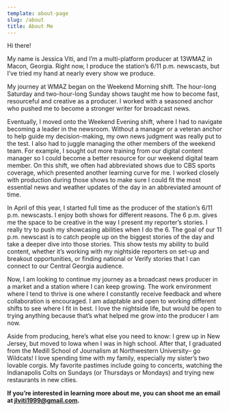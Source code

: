 ```yaml
---
template: about-page
slug: /about
title: About Me
---
```

<!--StartFragment-->

Hi there!

My name is Jessica Viti, and I’m a multi-platform producer at 13WMAZ in Macon, Georgia. Right now, I produce the station’s 6/11 p.m. newscasts, but I’ve tried my hand at nearly every show we produce.

My journey at WMAZ began on the Weekend Morning shift. The hour-long Saturday and two-hour-long Sunday shows taught me how to become fast, resourceful and creative as a producer. I worked with a seasoned anchor who pushed me to become a stronger writer for broadcast news.

Eventually, I moved onto the Weekend Evening shift, where I had to navigate becoming a leader in the newsroom. Without a manager or a veteran anchor to help guide my decision-making, my own news judgment was really put to the test. I also had to juggle managing the other members of the weekend team. For example, I sought out more training from our digital content manager so I could become a better resource for our weekend digital team member. On this shift, we often had abbreviated shows due to CBS sports coverage, which presented another learning curve for me. I worked closely with production during those shows to make sure I could fit the most essential news and weather updates of the day in an abbreviated amount of time.

In April of this year, I started full time as the producer of the station’s 6/11 p.m. newscasts. I enjoy both shows for different reasons. The 6 p.m. gives me the space to be creative in the way I present my reporter’s stories. I really try to push my showcasing abilities when I do the 6. The goal of our 11 p.m. newscast is to catch people up on the biggest stories of the day and take a deeper dive into those stories. This show tests my ability to build content, whether it’s working with my nightside reporters on set-up and breakout opportunities, or finding national or Verify stories that I can connect to our Central Georgia audience.

Now, I am looking to continue my journey as a broadcast news producer in a market and a station where I can keep growing. The work environment where I tend to thrive is one where I constantly receive feedback and where collaboration is encouraged. I am adaptable and open to working different shifts to see where I fit in best. I love the nightside life, but would be open to trying anything because that’s what helped me grow into the producer I am now.

Aside from producing, here’s what else you need to know: I grew up in New Jersey, but moved to Iowa when I was in high school. After that, I graduated from the Medill School of Journalism at Northwestern University– go Wildcats! I love spending time with my family, especially my sister’s two lovable corgis. My favorite pastimes include going to concerts, watching the Indianapolis Colts on Sundays (or Thursdays or Mondays) and trying new restaurants in new cities.

**If you’re interested in learning more about me, you can shoot me an email at [jlviti1999@gmail.com](mailto:jlviti1999@gmail.com).**

<!--EndFragment-->

<!-- <img src="/assets/viti-jessica.jpg" alt="drawing" width="200px"/> -->